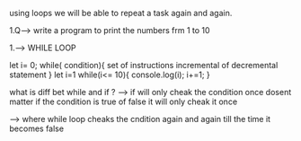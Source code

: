 using loops we will be able to repeat a task again and again.

1.Q--> write a program to print the numbers frm 1 to 10



1.--> WHILE LOOP 

let i= 0;
while( condition){
    set of instructions
    incremental of decremental statement 
}
let i=1
while(i<= 10){
    console.log(i);
    i+=1;
}


what is diff bet while and if ?
--> if will only cheak the condition once dosent matter if the condition is true of false it will only cheak it once 

--> where while loop cheaks the cndition again and again till the time it becomes false 